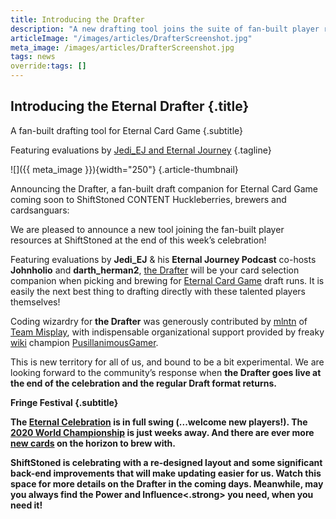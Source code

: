 ```yaml
---
title: Introducing the Drafter
description: "A new drafting tool joins the suite of fan-built player resources for **Eternal Card Game** at **ShiftStoned**. Featuring evaluations by **Jedi_EJ** and **Eternal Journey**."
articleImage: "/images/articles/DrafterScreenshot.jpg"
meta_image: /images/articles/DrafterScreenshot.jpg
tags: news
override:tags: []
---
```

## Introducing the Eternal Drafter {.title}

A fan-built drafting tool for Eternal Card Game
{.subtitle}

Featuring evaluations by [Jedi_EJ and Eternal Journey][EJ]
{.tagline}

  [EJ]: /drafter/EternalJourney/

![]({{ meta_image }}){width="250"}
{.article-thumbnail}

Announcing the Drafter, a fan-built draft companion for Eternal Card Game coming soon to ShiftStoned
CONTENT
Huckleberries, brewers and cardsanguars:

  We are pleased to announce a new tool joining the fan-built player resources at ShiftStoned at the end of this week’s celebration!

  Featuring evaluations by <strong>Jedi_EJ</strong> & his <strong>Eternal Journey Podcast</strong> co-hosts <strong>Johnholio</strong> and <strong>darth_herman2</strong>, <a href="https://www.shiftstoned.com/drafter/" target="_blank">the Drafter</a> will be your card selection companion when picking and brewing for <a href="https://www.direwolfdigital.com/eternal/" target="_blank">Eternal Card Game</a> draft runs. It is easily the next best thing to drafting directly with these talented players themselves!

  Coding wizardry for <strong>the Drafter</strong> was generously contributed by <a href="https://twitter.com/jaredmellentine" target="_blank">mlntn</a> of <a href="https://themisplay.com/" target="_blank">Team Misplay</a>, with indispensable organizational support provided by freaky <a href="https://eternalcardgame.fandom.com/wiki/Eternal_Card_Game_Wiki" target="_blank">wiki</a> champion <a href="https://www.reddit.com/user/PusillanimousGamer/" target="_blank">PusillanimousGamer</a>.

  This is new territory for all of us, and bound to be a bit experimental. We are looking forward to the community’s response when <strong>the Drafter<strong> goes live at the end of the celebration and the regular Draft format returns.

Fringe Festival
{.subtitle}

  The <a href="https://www.direwolfdigital.com/news/eternal-celebration/" target="_blank">Eternal Celebration</a> is in full swing (...welcome new players!). The <a href="https://www.direwolfdigital.com/news/play-for-50000-in-the-eternal-world-championship/" target="_blank">2020 World Championship</a> is just weeks away. And there are ever more <a href="https://www.direwolfdigital.com/news/bastion-rising/" target="_blank">new cards</a> on the horizon to brew with.

  <strong>ShiftStoned</strong> is celebrating with a re-designed layout and some significant back-end improvements that will make updating easier for us. Watch this space for more details on <strong>the Drafter</strong> in the coming days. Meanwhile, may you always find the <strong>Power</strong> and <strong>Influence<.strong> you need, when you need it!
